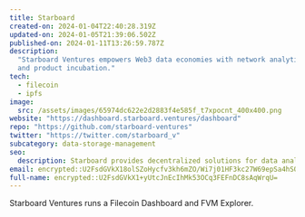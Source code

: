 ```yaml
---
title: Starboard
created-on: 2024-01-04T22:40:28.319Z
updated-on: 2024-01-05T21:39:06.502Z
published-on: 2024-01-11T13:26:59.787Z
description:
  "Starboard Ventures empowers Web3 data economies with network analytics
  and product incubation."
tech:
  - filecoin
  - ipfs
image:
  src: /assets/images/65974dc622e2d2883f4e585f_t7xpocnt_400x400.png
website: "https://dashboard.starboard.ventures/dashboard"
repo: "https://github.com/starboard-ventures"
twitter: "https://twitter.com/starboard_v"
subcategory: data-storage-management
seo:
  description: Starboard provides decentralized solutions for data analysis and management.
email: encrypted::U2FsdGVkX18olSZoHycfv3kh6mZO/Wi7j01HF3kc27W69epSa4hSQyr/9BAWMhvH
full-name: encrypted::U2FsdGVkX1+yUtcJnEcIhMk53OCq3FEFnDC8sAqWrqU=
---
```


Starboard Ventures runs a Filecoin Dashboard and FVM Explorer.
